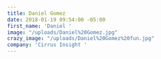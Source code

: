```yaml
---
title: Daniel Gomez
date: 2018-01-19 09:54:00 -05:00
first_name: 'Daniel '
image: "/uploads/Daniel%20Gomez.jpg"
crazy_image: "/uploads/Daniel%20Gomez%20fun.jpg"
company: 'Cirrus Insight '
---
```


